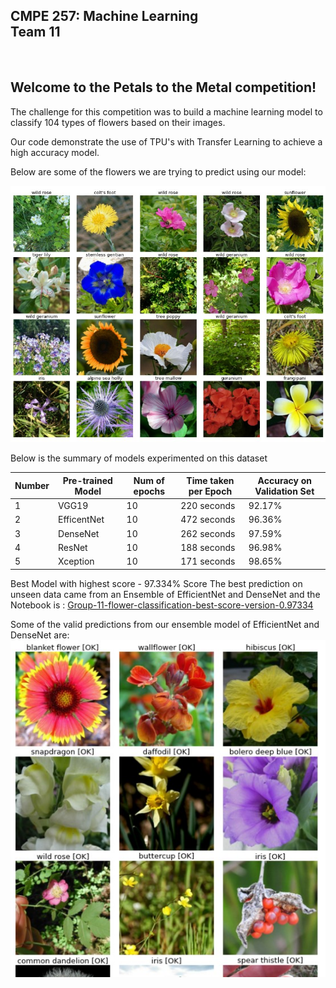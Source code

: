 ## CMPE 257: Machine Learning <br> Team 11
<br>


## Welcome to the Petals to the Metal competition! 
The challenge for this competition was to build a machine learning model to classify 104 types of flowers based on their images.

Our code demonstrate the use of TPU's with Transfer Learning to achieve a high accuracy model.

Below are some of the flowers we are trying to predict using our model:    

![Screenshot](Images/Flower_samples_for_training.jpg)

Below is the summary of models experimented on this dataset

| Number | Pre-trained Model | Num of epochs | Time taken per Epoch | Accuracy on Validation Set |
| --- | --- | --- | --- | --- |
| 1 | VGG19 | 10 | 220 seconds | 92.17% |
| 2 | EfficentNet | 10 | 472 seconds | 96.36% |
| 3 | DenseNet | 10 | 262 seconds | 97.59%  |
| 4 | ResNet | 10 | 188 seconds | 96.98%  |
| 5 | Xception | 10 | 171 seconds | 98.65% |


Best Model with highest score - 97.334% Score
The best prediction on unseen data came from an Ensemble of EfficientNet and DenseNet and the Notebook is :
[Group-11-flower-classification-best-score-version-0.97334](Group-11-flower-classification-best-score-version-0.97334)

Some of the valid predictions from our ensemble model of EfficientNet and DenseNet are:
![Screenshot](Images/Predictions_from_ensemble.jpg)
